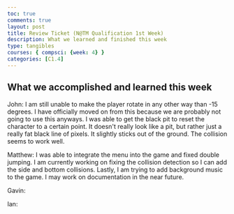 ```yaml
---
toc: true
comments: true
layout: post
title: Review Ticket (N@TM Qualification 1st Week)
description: What we learned and finished this week
type: tangibles
courses: { compsci: {week: 4} }
categories: [C1.4]
---
```


## What we accomplished and learned this week

John: I am still unable to make the player rotate in any other way than -15 degrees. I have officially moved on from this because we are probably not going to use this anyways. I was able to get the black pit to reset the character to a certain point. It doesn't really look like a pit, but rather just a really fat black line of pixels. It slightly sticks out of the ground. The collision seems to work well.

Matthew: I was able to integrate the menu into the game and fixed double jumping. I am currently working on fixing the collision detection so I can add the side and bottom collisions. Lastly, I am trying to add background music to the game. I may work on documentation in the near future.

Gavin:

Ian: